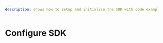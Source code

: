 ```yaml
---
description: shows how to setup and initialise the SDK with code examples
---
```


# Configure SDK

